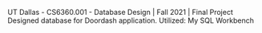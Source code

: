 
UT Dallas - CS6360.001 - Database Design | Fall 2021 | Final Project
Designed database for Doordash application. Utilized: My SQL Workbench
